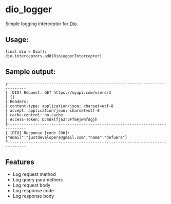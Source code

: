 # dio_logger

Simple logging interceptor for [Dio](https://pub.dev/packages/dio).

## Usage:

```
final dio = Dio();
dio.interceptors.add(DioLoggerInterceptor)
```

## Sample output:

```
┌------------------------------------------------------------------------------
| [DIO] Request: GET https://myapi.com/users/3
| {}
| Headers:
| content-type: application/json; charset=utf-8
| accept: application/json; charset=utf-8
| cache-control: no-cache
| Access-Token: DJmdklfja3r3Ffmejwhfdgjh
├------------------------------------------------------------------------------
| [DIO] Response [code 200]: {"email":"justdevelopers@gmail.com","name":"defuera"}
└------------------------------------------------------------------------------
```

## Features

- Log request method
- Log query paramethers
- Log request body
- Log response code
- Log response body
